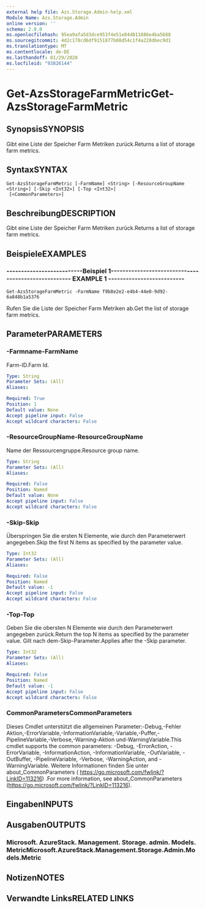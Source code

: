 ```yaml
---
external help file: Azs.Storage.Admin-help.xml
Module Name: Azs.Storage.Admin
online version: ''
schema: 2.0.0
ms.openlocfilehash: 95ea9afa5d3dce953f4e51e84d011886e4ba5688
ms.sourcegitcommit: 4d2c178cd6df9151877b08d54c1f4a228dbec9d1
ms.translationtype: MT
ms.contentlocale: de-DE
ms.lasthandoff: 01/29/2020
ms.locfileid: "93826144"
---
```

# <span data-ttu-id="9414f-101">Get-AzsStorageFarmMetric</span><span class="sxs-lookup"><span data-stu-id="9414f-101">Get-AzsStorageFarmMetric</span></span>

## <span data-ttu-id="9414f-102">Synopsis</span><span class="sxs-lookup"><span data-stu-id="9414f-102">SYNOPSIS</span></span>
<span data-ttu-id="9414f-103">Gibt eine Liste der Speicher Farm Metriken zurück.</span><span class="sxs-lookup"><span data-stu-id="9414f-103">Returns a list of storage farm metrics.</span></span>

## <span data-ttu-id="9414f-104">Syntax</span><span class="sxs-lookup"><span data-stu-id="9414f-104">SYNTAX</span></span>

```
Get-AzsStorageFarmMetric [-FarmName] <String> [-ResourceGroupName <String>] [-Skip <Int32>] [-Top <Int32>]
 [<CommonParameters>]
```

## <span data-ttu-id="9414f-105">Beschreibung</span><span class="sxs-lookup"><span data-stu-id="9414f-105">DESCRIPTION</span></span>
<span data-ttu-id="9414f-106">Gibt eine Liste der Speicher Farm Metriken zurück.</span><span class="sxs-lookup"><span data-stu-id="9414f-106">Returns a list of storage farm metrics.</span></span>

## <span data-ttu-id="9414f-107">Beispiele</span><span class="sxs-lookup"><span data-stu-id="9414f-107">EXAMPLES</span></span>

### <span data-ttu-id="9414f-108">--------------------------Beispiel 1--------------------------</span><span class="sxs-lookup"><span data-stu-id="9414f-108">-------------------------- EXAMPLE 1 --------------------------</span></span>
```
Get-AzsStorageFarmMetric -FarmName f9b8e2e2-e4b4-44e0-9d92-6a848b1a5376
```

<span data-ttu-id="9414f-109">Rufen Sie die Liste der Speicher Farm Metriken ab.</span><span class="sxs-lookup"><span data-stu-id="9414f-109">Get the list of storage farm metrics.</span></span>

## <span data-ttu-id="9414f-110">Parameter</span><span class="sxs-lookup"><span data-stu-id="9414f-110">PARAMETERS</span></span>

### <span data-ttu-id="9414f-111">-Farmname</span><span class="sxs-lookup"><span data-stu-id="9414f-111">-FarmName</span></span>
<span data-ttu-id="9414f-112">Farm-ID.</span><span class="sxs-lookup"><span data-stu-id="9414f-112">Farm Id.</span></span>

```yaml
Type: String
Parameter Sets: (All)
Aliases: 

Required: True
Position: 1
Default value: None
Accept pipeline input: False
Accept wildcard characters: False
```

### <span data-ttu-id="9414f-113">-ResourceGroupName</span><span class="sxs-lookup"><span data-stu-id="9414f-113">-ResourceGroupName</span></span>
<span data-ttu-id="9414f-114">Name der Ressourcengruppe.</span><span class="sxs-lookup"><span data-stu-id="9414f-114">Resource group name.</span></span>

```yaml
Type: String
Parameter Sets: (All)
Aliases: 

Required: False
Position: Named
Default value: None
Accept pipeline input: False
Accept wildcard characters: False
```

### <span data-ttu-id="9414f-115">-Skip</span><span class="sxs-lookup"><span data-stu-id="9414f-115">-Skip</span></span>
<span data-ttu-id="9414f-116">Überspringen Sie die ersten N Elemente, wie durch den Parameterwert angegeben.</span><span class="sxs-lookup"><span data-stu-id="9414f-116">Skip the first N items as specified by the parameter value.</span></span>

```yaml
Type: Int32
Parameter Sets: (All)
Aliases: 

Required: False
Position: Named
Default value: -1
Accept pipeline input: False
Accept wildcard characters: False
```

### <span data-ttu-id="9414f-117">-Top</span><span class="sxs-lookup"><span data-stu-id="9414f-117">-Top</span></span>
<span data-ttu-id="9414f-118">Geben Sie die obersten N Elemente wie durch den Parameterwert angegeben zurück.</span><span class="sxs-lookup"><span data-stu-id="9414f-118">Return the top N items as specified by the parameter value.</span></span>
<span data-ttu-id="9414f-119">Gilt nach dem-Skip-Parameter.</span><span class="sxs-lookup"><span data-stu-id="9414f-119">Applies after the -Skip parameter.</span></span>

```yaml
Type: Int32
Parameter Sets: (All)
Aliases: 

Required: False
Position: Named
Default value: -1
Accept pipeline input: False
Accept wildcard characters: False
```

### <span data-ttu-id="9414f-120">CommonParameters</span><span class="sxs-lookup"><span data-stu-id="9414f-120">CommonParameters</span></span>
<span data-ttu-id="9414f-121">Dieses Cmdlet unterstützt die allgemeinen Parameter:-Debug,-Fehler Aktion,-ErrorVariable,-InformationVariable,-Variable,-Puffer,-PipelineVariable,-Verbose,-Warning-Aktion und-WarningVariable.</span><span class="sxs-lookup"><span data-stu-id="9414f-121">This cmdlet supports the common parameters: -Debug, -ErrorAction, -ErrorVariable, -InformationAction, -InformationVariable, -OutVariable, -OutBuffer, -PipelineVariable, -Verbose, -WarningAction, and -WarningVariable.</span></span> <span data-ttu-id="9414f-122">Weitere Informationen finden Sie unter about_CommonParameters ( https://go.microsoft.com/fwlink/?LinkID=113216) .</span><span class="sxs-lookup"><span data-stu-id="9414f-122">For more information, see about_CommonParameters (https://go.microsoft.com/fwlink/?LinkID=113216).</span></span>

## <span data-ttu-id="9414f-123">Eingaben</span><span class="sxs-lookup"><span data-stu-id="9414f-123">INPUTS</span></span>

## <span data-ttu-id="9414f-124">Ausgaben</span><span class="sxs-lookup"><span data-stu-id="9414f-124">OUTPUTS</span></span>

### <span data-ttu-id="9414f-125">Microsoft. AzureStack. Management. Storage. admin. Models. Metric</span><span class="sxs-lookup"><span data-stu-id="9414f-125">Microsoft.AzureStack.Management.Storage.Admin.Models.Metric</span></span>

## <span data-ttu-id="9414f-126">Notizen</span><span class="sxs-lookup"><span data-stu-id="9414f-126">NOTES</span></span>

## <span data-ttu-id="9414f-127">Verwandte Links</span><span class="sxs-lookup"><span data-stu-id="9414f-127">RELATED LINKS</span></span>


